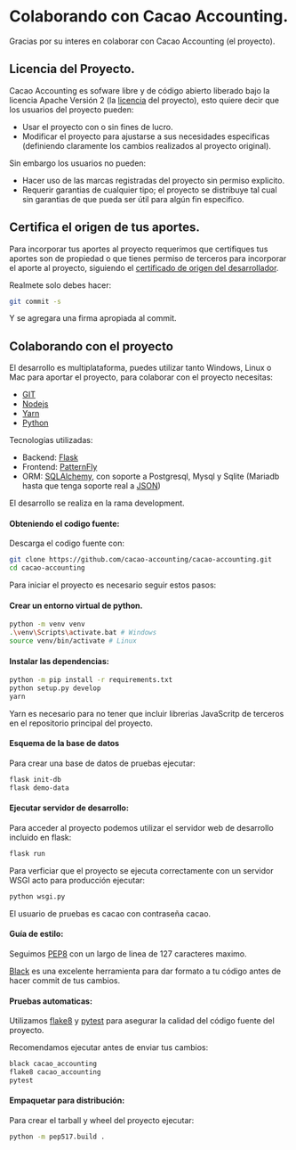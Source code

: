 # Colaborando con Cacao Accounting.

Gracias por su interes en colaborar con Cacao Accounting (el proyecto).

## Licencia del Proyecto.

Cacao Accounting es sofware libre y de código abierto liberado bajo la licencia Apache Versión 2 (la [licencia](https://github.com/cacao-accounting/cacao-accounting/blob/master/LICENSE) del proyecto), esto quiere decir que los usuarios del proyecto pueden:

* Usar el proyecto con o sin fines de lucro.
* Modificar el proyecto para ajustarse a sus necesidades especificas (definiendo claramente los cambios realizados al proyecto original).

Sin embargo los usuarios no pueden:

* Hacer uso de las marcas registradas del proyecto
sin permiso explicito.
* Requerir garantias de cualquier tipo; el proyecto se distribuye tal cual sin garantias
de que pueda ser útil para algún fin especifico.

## Certifica el origen de tus aportes.

Para incorporar tus aportes al proyecto requerimos que certifiques tus aportes son de propiedad o que tienes permiso de terceros para incorporar el aporte al proyecto, siguiendo el [certificado de origen del desarrollador](https://developercertificate.org/).

Realmete solo debes hacer:

```bash
git commit -s
```

Y se agregara una firma apropiada al commit.

## Colaborando con el proyecto

El desarrollo es multiplataforma, puedes utilizar tanto Windows, Linux o Mac
para aportar el proyecto, para colaborar con el proyecto necesitas:

  * [GIT](https://git-scm.com/)
  * [Nodejs](https://nodejs.org/en/)
  * [Yarn](https://yarnpkg.com/lang/en/)
  * [Python](https://www.python.org/downloads/)

Tecnologías utilizadas:
* Backend: [Flask](https://flask.palletsprojects.com/en/1.1.x/)
* Frontend: [PatternFly](https://www.patternfly.org/v4/)
* ORM: [SQLAlchemy](https://www.sqlalchemy.org/), con soporte a Postgresql, Mysql y Sqlite (Mariadb hasta que tenga soporte real a [JSON](https://mariadb.com/kb/en/json-data-type/))

El desarrollo se realiza en la rama development.

#### Obteniendo el codigo fuente:

Descarga el codigo fuente con:

```bash
git clone https://github.com/cacao-accounting/cacao-accounting.git
cd cacao-accounting
```

Para iniciar el proyecto es necesario seguir estos pasos:

#### Crear un entorno virtual de python.

```bash
python -m venv venv
.\venv\Scripts\activate.bat # Windows
source venv/bin/activate # Linux
```

#### Instalar las dependencias:

```bash
python -m pip install -r requirements.txt
python setup.py develop
yarn
```

Yarn es necesario para no tener que incluir librerias JavaScritp de terceros en el repositorio principal del proyecto.

#### Esquema de la base de datos

Para crear una base de datos de pruebas ejecutar:

```bash
flask init-db
flask demo-data
```

#### Ejecutar servidor de desarrollo:

Para acceder al proyecto podemos utilizar el servidor web de desarrollo incluido en flask:

```bash
flask run
```

Para verficiar que el proyecto se ejecuta correctamente con un servidor WSGI acto para producción ejecutar:

```bash
python wsgi.py
```

El usuario de pruebas es cacao con contraseña cacao.

#### Guía de estilo:

Seguimos [PEP8](https://www.python.org/dev/peps/pep-0008/) con un largo de linea de 127 caracteres maximo.

[Black](https://github.com/psf/black) es una excelente herramienta para dar formato a tu código antes de hacer commit de tus cambios.

#### Pruebas automaticas:

Utilizamos [flake8](https://flake8.pycqa.org/en/latest/) y [pytest](https://docs.pytest.org/en/stable/) para asegurar la calidad del código fuente del proyecto.

Recomendamos ejecutar antes de enviar tus cambios:

```bash
black cacao_accounting
flake8 cacao_accounting
pytest
```

#### 

#### Empaquetar para distribución:

Para crear el tarball y wheel del proyecto ejecutar:

```bash
python -m pep517.build .
```
